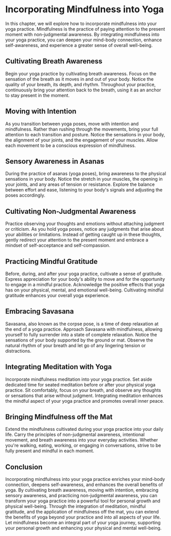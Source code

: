Incorporating Mindfulness into Yoga
==============================================

In this chapter, we will explore how to incorporate mindfulness into your yoga practice. Mindfulness is the practice of paying attention to the present moment with non-judgmental awareness. By integrating mindfulness into your yoga practice, you can deepen your mind-body connection, enhance self-awareness, and experience a greater sense of overall well-being.

Cultivating Breath Awareness
----------------------------

Begin your yoga practice by cultivating breath awareness. Focus on the sensation of the breath as it moves in and out of your body. Notice the quality of your breath, its depth, and rhythm. Throughout your practice, continuously bring your attention back to the breath, using it as an anchor to stay present in the moment.

Moving with Intention
---------------------

As you transition between yoga poses, move with intention and mindfulness. Rather than rushing through the movements, bring your full attention to each transition and posture. Notice the sensations in your body, the alignment of your joints, and the engagement of your muscles. Allow each movement to be a conscious expression of mindfulness.

Sensory Awareness in Asanas
---------------------------

During the practice of asanas (yoga poses), bring awareness to the physical sensations in your body. Notice the stretch in your muscles, the opening in your joints, and any areas of tension or resistance. Explore the balance between effort and ease, listening to your body's signals and adjusting the poses accordingly.

Cultivating Non-Judgmental Awareness
------------------------------------

Practice observing your thoughts and emotions without attaching judgment or criticism. As you hold yoga poses, notice any judgments that arise about your abilities or limitations. Instead of getting caught up in these thoughts, gently redirect your attention to the present moment and embrace a mindset of self-acceptance and self-compassion.

Practicing Mindful Gratitude
----------------------------

Before, during, and after your yoga practice, cultivate a sense of gratitude. Express appreciation for your body's ability to move and for the opportunity to engage in a mindful practice. Acknowledge the positive effects that yoga has on your physical, mental, and emotional well-being. Cultivating mindful gratitude enhances your overall yoga experience.

Embracing Savasana
------------------

Savasana, also known as the corpse pose, is a time of deep relaxation at the end of a yoga practice. Approach Savasana with mindfulness, allowing yourself to fully surrender into a state of complete relaxation. Notice the sensations of your body supported by the ground or mat. Observe the natural rhythm of your breath and let go of any lingering tension or distractions.

Integrating Meditation with Yoga
--------------------------------

Incorporate mindfulness meditation into your yoga practice. Set aside dedicated time for seated meditation before or after your physical yoga practice. Sit comfortably, focus on your breath, and observe any thoughts or sensations that arise without judgment. Integrating meditation enhances the mindful aspect of your yoga practice and promotes overall inner peace.

Bringing Mindfulness off the Mat
--------------------------------

Extend the mindfulness cultivated during your yoga practice into your daily life. Carry the principles of non-judgmental awareness, intentional movement, and breath awareness into your everyday activities. Whether you're walking, eating, working, or engaging in conversations, strive to be fully present and mindful in each moment.

Conclusion
----------

Incorporating mindfulness into your yoga practice enriches your mind-body connection, deepens self-awareness, and enhances the overall benefits of yoga. By cultivating breath awareness, moving with intention, embracing sensory awareness, and practicing non-judgmental awareness, you can transform your yoga practice into a powerful tool for personal growth and physical well-being. Through the integration of meditation, mindful gratitude, and the application of mindfulness off the mat, you can extend the benefits of yoga beyond your practice and into all aspects of your life. Let mindfulness become an integral part of your yoga journey, supporting your personal growth and enhancing your physical and mental well-being.
